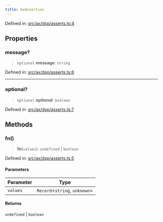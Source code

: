 ```yaml
---
title: AxAssertion
---
```


Defined in: [src/ax/dsp/asserts.ts:4](#apidocs/httpsgithubcomax-llmaxblob3b79ada8d723949fcd8a76c2b6f48cf69d8394f8srcaxdspassertstsl4)

## Properties

<a id="message"></a>

### message?

> `optional` **message**: `string`

Defined in: [src/ax/dsp/asserts.ts:6](#apidocs/httpsgithubcomax-llmaxblob3b79ada8d723949fcd8a76c2b6f48cf69d8394f8srcaxdspassertstsl6)

***

<a id="optional"></a>

### optional?

> `optional` **optional**: `boolean`

Defined in: [src/ax/dsp/asserts.ts:7](#apidocs/httpsgithubcomax-llmaxblob3b79ada8d723949fcd8a76c2b6f48cf69d8394f8srcaxdspassertstsl7)

## Methods

<a id="fn"></a>

### fn()

> **fn**(`values`): `undefined` \| `boolean`

Defined in: [src/ax/dsp/asserts.ts:5](#apidocs/httpsgithubcomax-llmaxblob3b79ada8d723949fcd8a76c2b6f48cf69d8394f8srcaxdspassertstsl5)

#### Parameters

| Parameter | Type |
| ------ | ------ |
| `values` | `Record`\<`string`, `unknown`\> |

#### Returns

`undefined` \| `boolean`
